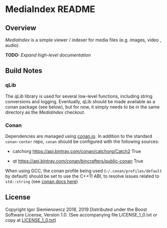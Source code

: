# MediaIndex README

## Overview

*MediaIndex* is a simple viewer / indexer for media files (e.g. images, video , audio).

**TODO:** *Expand high-level documentation*

## Build Notes

### qLib

The *qLib* library is used for several low-level functions, including string conversions and logging. Eventually, qLib should be made available as a conan package (see below), but for now, it simply needs to be in the same directory as the *MediaIndex* checkout.

### Conan

Dependencies are managed using [conan.io](https://conan.io). In addition to
the standard `conan-center` repo, `conan` should be configured with the
following sources:

* catchorg https://api.bintray.com/conan/catchorg/Catch2 True

* qt https://api.bintray.com/conan/bincrafters/public-conan True

When using GCC, the conan profile being used (`~/.conan/profiles/default` by
default) should be set to use the C++11 ABI, to resolve issues related to
`std::string` (see [conan docs
here](https://docs.conan.io/en/latest/howtos/manage_gcc_abi.html))

## License

Copyright Igor Siemienowicz 2018, 2019
Distributed under the Boost Software License, Version 1.0. (See accompanying
file LICENSE_1_0.txt or copy at
[LICENSE_1_0.txt](https://www.boost.org/LICENSE_1_0.txt))
